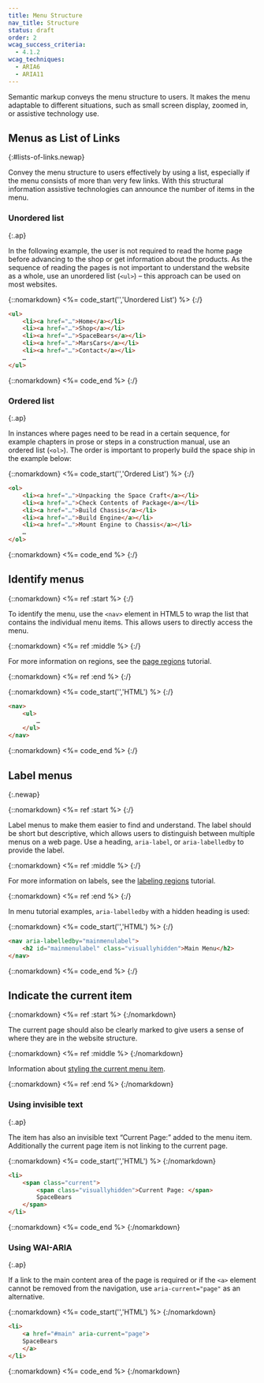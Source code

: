 ```yaml
---
title: Menu Structure
nav_title: Structure
status: draft
order: 2
wcag_success_criteria:
  - 4.1.2
wcag_techniques:
  - ARIA6
  - ARIA11
---
```


Semantic markup conveys the menu structure to users. It makes the menu adaptable to different situations, such as small screen display, zoomed in, or assistive technology use.

## Menus as List of Links
{:#lists-of-links.newap}

Convey the menu structure to users effectively by using a list, especially if the menu consists of more than very few links. With this structural information assistive technologies can announce the number of items in the menu.

### Unordered list
{:.ap}

In the following example, the user is not required to read the home page before advancing to the shop or get information about the products. As the sequence of reading the pages is not important to understand the website as a whole, use an unordered list (`<ul>`) – this approach can be used on most websites.

{::nomarkdown}
<%= code_start('','Unordered List') %>
{:/}

~~~ html
<ul>
	<li><a href="…">Home</a></li>
	<li><a href="…">Shop</a></li>
	<li><a href="…">SpaceBears</a></li>
	<li><a href="…">MarsCars</a></li>
	<li><a href="…">Contact</a></li>
	…
</ul>
~~~

{::nomarkdown}
<%= code_end %>
{:/}


### Ordered list
{:.ap}

In instances where pages need to be read in a certain sequence, for example chapters in prose or steps in a construction manual, use an ordered list (`<ol>`). The order is important to properly build the space ship in the example below:

{::nomarkdown}
<%= code_start('','Ordered List') %>
{:/}

~~~ html
<ol>
	<li><a href="…">Unpacking the Space Craft</a></li>
	<li><a href="…">Check Contents of Package</a></li>
	<li><a href="…">Build Chassis</a></li>
	<li><a href="…">Build Engine</a></li>
	<li><a href="…">Mount Engine to Chassis</a></li>
	…
</ol>
~~~

{::nomarkdown}
<%= code_end %>
{:/}

## Identify menus

{::nomarkdown}
<%= ref :start %>
{:/}

To identify the menu, use the `<nav>` element in HTML5 to wrap the list that contains the individual menu items. This allows users to directly access the menu.

{::nomarkdown}
<%= ref :middle %>
{:/}

For more information on regions, see the [page regions](/page-structure/regions.html) tutorial.

{::nomarkdown}
<%= ref :end %>
{:/}

{::nomarkdown}
<%= code_start('','HTML') %>
{:/}

~~~ html
<nav>
	<ul>
		…
	</ul>
</nav>
~~~

{::nomarkdown}
<%= code_end %>
{:/}

## Label menus
{:.newap}


{::nomarkdown}
<%= ref :start %>
{:/}

Label menus to make them easier to find and understand. The label should be short but descriptive, which allows users to distinguish between multiple menus on a web page. Use a heading, `aria-label`, or `aria-labelledby` to provide the label.

{::nomarkdown}
<%= ref :middle %>
{:/}

For more information on labels, see the [labeling regions](/page-structure/labels.html) tutorial.

{::nomarkdown}
<%= ref :end %>
{:/}

In menu tutorial examples, `aria-labelledby` with a hidden heading is used:

{::nomarkdown}
<%= code_start('','HTML') %>
{:/}

~~~ html
<nav aria-labelledby="mainmenulabel">
	<h2 id="mainmenulabel" class="visuallyhidden">Main Menu</h2>
</nav>
~~~

{::nomarkdown}
<%= code_end %>
{:/}

## Indicate the current item

{::nomarkdown}
<%= ref :start %>
{:/nomarkdown}

The current page should also be clearly marked to give users a sense of where they are in the website structure.

{::nomarkdown}
<%= ref :middle %>
{:/nomarkdown}

Information about [styling the current menu item](menus-styling.html#current-item).

{::nomarkdown}
<%= ref :end %>
{:/nomarkdown}


### Using invisible text
{:.ap}

The item has also an invisible text “Current Page:” added to the menu item. Additionally the current page item is not linking to the current page.

{::nomarkdown}
<%= code_start('','HTML') %>
{:/nomarkdown}

~~~ html
<li>
	<span class="current">
		<span class="visuallyhidden">Current Page: </span>
		SpaceBears
	</span>
</li>
~~~
{::nomarkdown}
<%= code_end %>
{:/nomarkdown}

### Using WAI-ARIA
{:.ap}

If a link to the main content area of the page is required or if the `<a>` element cannot be removed from the navigation, use `aria-current="page"` as an alternative.

{::nomarkdown}
<%= code_start('','HTML') %>
{:/nomarkdown}

~~~ html
<li>
	<a href="#main" aria-current="page">
	SpaceBears
	</a>
</li>
~~~

{::nomarkdown}
<%= code_end %>
{:/nomarkdown}
